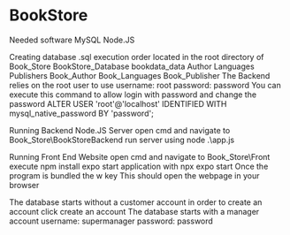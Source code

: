 # BookStore
 
Needed software
	MySQL
	Node.JS

Creating database .sql execution order located in the root directory of Book_Store
    BookStore_Database
    bookdata_data
    Author
    Languages
    Publishers
    Book_Author
    Book_Languages
    Book_Publisher
The Backend relies on the root user to use
	username: root
	password: password
You can execute this command to allow login with password and change the password
	ALTER USER 'root'@'localhost' IDENTIFIED WITH mysql_native_password BY 'password';


Running Backend Node.JS Server
	open cmd and navigate to Book_Store\BookStoreBackend
	run server using
		node .\app.js
	
	
Running Front End Website
	open cmd and navigate to Book_Store\Front
	execute
		npm install expo
	start application with
		npx expo start
	Once the program is bundled the w key
	This should open the webpage in your browser


The database starts without a customer account in order to create an account click create an account
The database starts with a manager account
	username: supermanager
	password: password